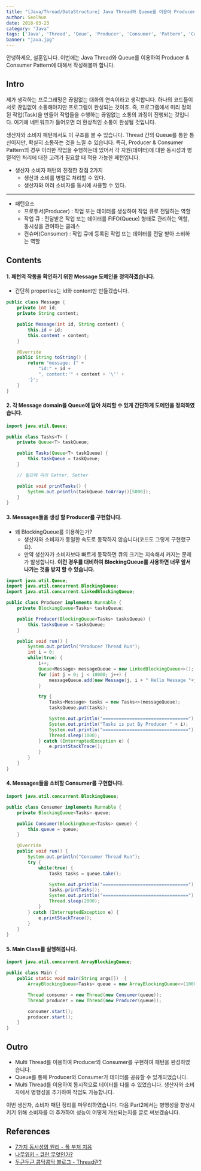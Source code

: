 ```yaml
---
title: "[Java/Thread/DataStructure] Java Thread와 Queue를 이용여 Producer & Consumer 패턴 구현하기: Part1"
author: Seolhun
date: 2018-03-23
category: "Java"
tags: ['Java', 'Thread', 'Qeue', 'Producer', 'Consumer', 'Pattern', 'Concurrency']
banner: "java.jpg"
---
```


안녕하세요, 설훈입니다.
이번에는 Java Thread와 Queue를 이용하여 Producer & Consumer Pattern에 대해서 작성해볼까 합니다.


## Intro
제가 생각하는 프로그래밍은 끊임없는 대화의 연속이라고 생각합니다. 하나의 코드들이 서로 끊임없이 소통해야지만 프로그램이 완성되는 것이죠.
즉, 프로그램에서 미리 정의된 작업(Task)을 만들어 작업들을 수행하는 끊임없는 소통의 과정이 진행되는 것입니다. 여기에 네트워크가 들어오면 더 환상적인 소통이 완성될 것입니다.

생산자와 소비자 패턴에서도 이 구조를 볼 수 있습니다. Thread 간의 Queue를 통한 통신이지만, 확실히 소통하는 것을 느낄 수 있습니다.
특히, Producer & Consumer Pattern의 경우 이러한 작업을 수행하는데 있어서 각 자원(데이터)에 대한 동시성과 병렬척인 처리에 대한 고려가 필요할 때 적용 가능한 페턴입니다.

- 생산자 소비자 패턴의 진정한 장점 2가지
    - 생산과 소비를 병렬로 처리할 수 있다.
    - 생산자와 여러 소비자를 동시에 사용할 수 있다.

---
- 패턴요소
    - 프로듀서(Producer) : 작업 또는 데이터를 생성하여 작업 큐로 전달하는 역할
    - 작업 큐 : 전달받은 작업 또는 데이터를 FIFO(Queue) 형태로 관리하는 역할, 동시성을 관여하는 클래스
    - 컨슈머(Consumer) : 작업 큐에 등록된 작업 또는 데이터를 전달 받아 소비하는 역할


## Contents
#### 1. 패턴의 작동을 확인하기 위한 Message 도메인을 정의하겠습니다.
- 간단히 properties는 id와 content만 만들겠습니다.

```java
public class Message {
    private int id;
    private String content;

    public Message(int id, String content) {
        this.id = id;
        this.content = content;
    }

    @Override
    public String toString() {
        return "message: {" +
            "id:" + id +
            ", content:'" + content + '\'' +
        '}';
    }
}
```

#### 2. 각 Message domain을 Queue에 담아 처리할 수 있게 간단하게 도메인을 정의하였습니다.

```java
import java.util.Queue;

public class Tasks<T> {
    private Queue<T> taskQueue;

    public Tasks(Queue<T> taskQueue) {
        this.taskQueue = taskQueue;
    }

    // 필요에 따라 Getter, Setter

    public void printTasks() {
        System.out.println(taskQueue.toArray()[5000]);
    }
}

```

#### 3. Messages들을 생성 할 Producer를 구현합니다.
 - 왜 BlockingQueue를 이용하는가?
    - 생산자와 소비자가 동일한 속도로 동작하지 않습니다(코드도 그렇게 구현했구요).
    - 만약 생산자가 소비자보다 빠르게 동작하면 큐의 크기는 지속해서 커지는 문제가 발생합니다. **이런 경우를 대비하여 BlockingQueue를 사용하면 너무 앞서나가는 것을 방지 할 수 있습니다.**

```java
import java.util.Queue;
import java.util.concurrent.BlockingQueue;
import java.util.concurrent.LinkedBlockingQueue;

public class Producer implements Runnable {
    private BlockingQueue<Tasks> tasksQueue;

    public Producer(BlockingQueue<Tasks> tasksQueue) {
        this.tasksQueue = tasksQueue;
    }

    public void run() {
        System.out.println("Producer Thread Run");
        int i = 0;
        while(true) {
            i++;
            Queue<Message> messageQueue = new LinkedBlockingQueue<>();
            for (int j = 0; j < 10000; j++) {
                messageQueue.add(new Message(j, i + " Hello Message "+j));
            }

            try {
                Tasks<Message> tasks = new Tasks<>(messageQueue);
                tasksQueue.put(tasks);

                System.out.println("================================");
                System.out.println("Tasks is put By Producer " + i);
                System.out.println("================================");
                Thread.sleep(1000);
            } catch (InterruptedException e) {
                e.printStackTrace();
            }
        }
    }
}
```

#### 4. Messages들을 소비할 Consumer를 구현합니다.
```java
import java.util.concurrent.BlockingQueue;

public class Consumer implements Runnable {
    private BlockingQueue<Tasks> queue;

    public Consumer(BlockingQueue<Tasks> queue) {
        this.queue = queue;
    }

    @Override
    public void run() {
        System.out.println("Consumer Thread Run");
        try {
            while(true) {
                Tasks tasks = queue.take();

                System.out.println("================================");
                tasks.printTasks();
                System.out.println("================================");
                Thread.sleep(2000);
            }
        } catch (InterruptedException e) {
            e.printStackTrace();
        }
    }
}
```

#### 5. Main Class를 실행해봅니다.
```java
import java.util.concurrent.ArrayBlockingQueue;

public class Main {
    public static void main(String args[])  {
        ArrayBlockingQueue<Tasks> queue = new ArrayBlockingQueue<>(1000);

        Thread consumer = new Thread(new Consumer(queue));
        Thread producer = new Thread(new Producer(queue));

        consumer.start();
        producer.start();
    }
}
```

## Outro
- Multi Thread를 이용하여 Producer와 Consumer를 구현하여 패턴을 완성하였습니다.
- Queue를 통해 Producer와 Consumer가 데이터를 공유할 수 있게되었습니다.
- Multi Thread를 이용하여 동시적으로 데이터를 다룰 수 있었습니다. 생산자와 소비자에서 병행성을 추가하여 작업도 가능합니다.

이번 생산자, 소비자 패턴 정리를 마무리하였습니다.
다음 Part2에서는 병행성을 향상시키기 위해 소비자를 더 추가하여 성능이 어떻게 개선되는지를 글로 써보겠습니다.

## References
- [7가지 동시성의 원리 - 폴 부처 지음](http://www.kyobobook.co.kr/product/detailViewKor.laf?ejkGb=KOR&mallGb=KOR&barcode=9788968482984&orderClick=LAG&Kc=)
- [나무위키 - 큐란 무엇인가?](https://namu.wiki/w/%ED%81%90(%EC%9E%90%EB%A3%8C%EA%B5%AC%EC%A1%B0))
- [두근두근 콩닥콩닥 블로그 - Thread란?](http://knightbw.tistory.com/34)
